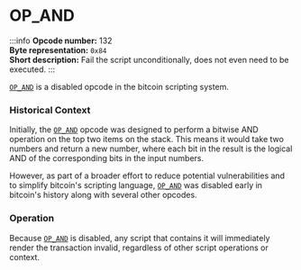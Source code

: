 # OP_AND
:::info
**Opcode number:** 132  
**Byte representation:** `0x84`  
**Short description:** Fail the script unconditionally, does not even need to be executed.
:::

[`OP_AND`](./OP_AND.md) is a disabled opcode in the bitcoin scripting system.

### Historical Context
Initially, the [`OP_AND`](./OP_AND.md) opcode was designed to perform a bitwise AND operation on the top two items on the stack. This means it would take two numbers and return a new number, where each bit in the result is the logical AND of the corresponding bits in the input numbers.

However, as part of a broader effort to reduce potential vulnerabilities and to simplify bitcoin's scripting language, [`OP_AND`](./OP_AND.md) was disabled early in bitcoin's history along with several other opcodes.

### Operation
Because [`OP_AND`](./OP_AND.md) is disabled, any script that contains it will immediately render the transaction invalid, regardless of other script operations or context.
